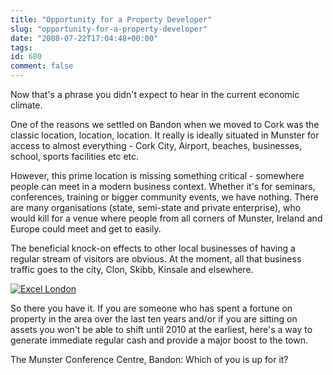 ```yaml
---
title: "Opportunity for a Property Developer"
slug: "opportunity-for-a-property-developer"
date: "2008-07-22T17:04:48+00:00"
tags:
id: 680
comment: false
---
```


Now that's a phrase you didn't expect to hear in the current economic climate.

One of the reasons we settled on Bandon when we moved to Cork was the classic location, location, location. It really is ideally situated in Munster for access to almost everything - Cork City, Airport, beaches, businesses, school, sports facilities etc etc.

However, this prime location is missing something critical - somewhere people can meet in a modern business context. Whether it's for seminars, conferences, training or bigger community events, we have nothing. There are many organisations (state, semi-state and private enterprise), who would kill for a venue where people from all corners of Munster, Ireland and Europe could meet and get to easily.

The beneficial knock-on effects to other local businesses of having a regular stream of visitors are obvious. At the moment, all that business traffic goes to the city, Clon, Skibb, Kinsale and elsewhere.

[![Excel London](http://farm4.static.flickr.com/3061/2692509277_cc5893aeab.jpg)](http://www.flickr.com/photos/bandon1/2692509277/ "Excel London by bandon1, on Flickr")

So there you have it. If you are someone who has spent a fortune on property in the area over the last ten years and/or if you are sitting on assets you won't be able to shift until 2010 at the earliest, here's a way to generate immediate regular cash and provide a major boost to the town.

The Munster Conference Centre, Bandon: Which of you is up for it?
